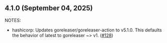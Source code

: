 ## 4.1.0 (September 04, 2025)

NOTES:

* hashicorp: Updates goreleaser/goreleaser-action to v5.1.0. This defaults the behavior of latest to goreleaser ~> v1. ([#128](https://github.com/hashicorp/ghaction-terraform-provider-release/issues/128))

